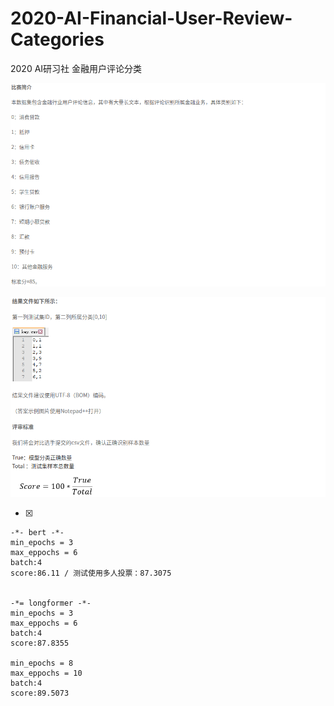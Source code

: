 # 2020-AI-Financial-User-Review-Categories
2020 AI研习社 金融用户评论分类

![image](/data/image/rule_0.png)

![image](/data/image/rule_1.png)

-[x]


    -*- bert -*- 
    min_epochs = 3
    max_eppochs = 6
    batch:4
    score:86.11 / 测试使用多人投票：87.3075

    
    -*= longformer -*-
    min_epochs = 3
    max_eppochs = 6
    batch:4   
    score:87.8355
    
    min_epochs = 8
    max_eppochs = 10
    batch:4   
    score:89.5073    
    